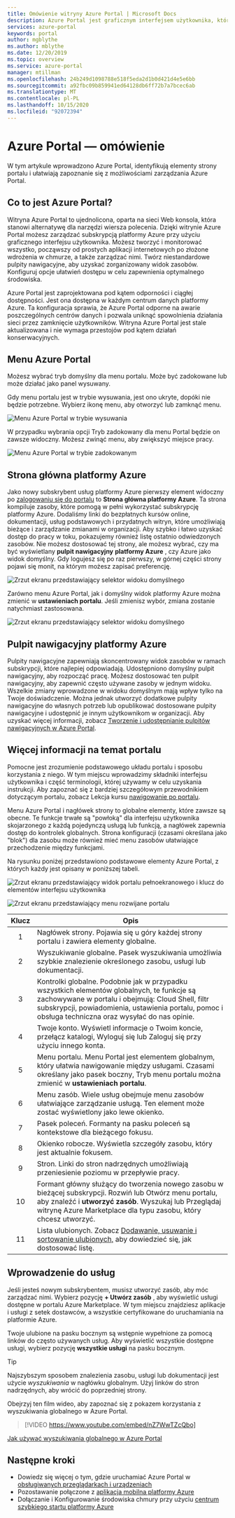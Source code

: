 ```yaml
---
title: Omówienie witryny Azure Portal | Microsoft Docs
description: Azure Portal jest graficznym interfejsem użytkownika, który służy do zarządzania usługami platformy Azure. Dowiedz się, jak nawigować w Azure Portal i znajdować zasoby.
services: azure-portal
keywords: portal
author: mgblythe
ms.author: mblythe
ms.date: 12/20/2019
ms.topic: overview
ms.service: azure-portal
manager: mtillman
ms.openlocfilehash: 24b249d1098788e518f5eda2d1b0d421d4e5e6bb
ms.sourcegitcommit: a92fbc09b859941ed64128db6ff72b7a7bcec6ab
ms.translationtype: MT
ms.contentlocale: pl-PL
ms.lasthandoff: 10/15/2020
ms.locfileid: "92072394"
---
```

# <a name="azure-portal-overview"></a>Azure Portal — omówienie

W tym artykule wprowadzono Azure Portal, identyfikują elementy strony portalu i ułatwiają zapoznanie się z możliwościami zarządzania Azure Portal.

## <a name="what-is-the-azure-portal"></a>Co to jest Azure Portal?

Witryna Azure Portal to ujednolicona, oparta na sieci Web konsola, która stanowi alternatywę dla narzędzi wiersza polecenia. Dzięki witrynie Azure Portal możesz zarządzać subskrypcją platformy Azure przy użyciu graficznego interfejsu użytkownika. Możesz tworzyć i monitorować wszystko, począwszy od prostych aplikacji internetowych po złożone wdrożenia w chmurze, a także zarządzać nimi. Twórz niestandardowe pulpity nawigacyjne, aby uzyskać zorganizowany widok zasobów. Konfiguruj opcje ułatwień dostępu w celu zapewnienia optymalnego środowiska.

Azure Portal jest zaprojektowana pod kątem odporności i ciągłej dostępności. Jest ona dostępna w każdym centrum danych platformy Azure. Ta konfiguracja sprawia, że Azure Portal odporne na awarie poszczególnych centrów danych i pozwala uniknąć spowolnienia działania sieci przez zamknięcie użytkowników. Witryna Azure Portal jest stale aktualizowana i nie wymaga przestojów pod kątem działań konserwacyjnych.

## <a name="azure-portal-menu"></a>Menu Azure Portal

Możesz wybrać tryb domyślny dla menu portalu. Może być zadokowane lub może działać jako panel wysuwany.

Gdy menu portalu jest w trybie wysuwania, jest ono ukryte, dopóki nie będzie potrzebne. Wybierz ikonę menu, aby otworzyć lub zamknąć menu.

![Menu Azure Portal w trybie wysuwania](./media/azure-portal-overview/azure-portal-overview-portal-menu-flyout.png)

W przypadku wybrania opcji Tryb zadokowany dla menu Portal będzie on zawsze widoczny. Możesz zwinąć menu, aby zwiększyć miejsce pracy.

![Menu Azure Portal w trybie zadokowanym](./media/azure-portal-overview/azure-portal-overview-portal-menu-expandcollapse.png)

## <a name="azure-home"></a>Strona główna platformy Azure

Jako nowy subskrybent usług platformy Azure pierwszy element widoczny po [zalogowaniu się do portalu](https://portal.azure.com) to **Strona główna platformy Azure**. Ta strona kompiluje zasoby, które pomogą w pełni wykorzystać subskrypcję platformy Azure. Dodaliśmy linki do bezpłatnych kursów online, dokumentacji, usług podstawowych i przydatnych witryn, które umożliwiają bieżące i zarządzanie zmianami w organizacji. Aby szybko i łatwo uzyskać dostęp do pracy w toku, pokazujemy również listę ostatnio odwiedzonych zasobów. Nie możesz dostosować tej strony, ale możesz wybrać, czy ma być wyświetlany **pulpit nawigacyjny** **platformy Azure** , czy Azure jako widok domyślny. Gdy logujesz się po raz pierwszy, w górnej części strony pojawi się monit, na którym możesz zapisać preferencję.

![Zrzut ekranu przedstawiający selektor widoku domyślnego](./media/azure-portal-overview/azure-portal-default-view.png)

Zarówno menu Azure Portal, jak i domyślny widok platformy Azure można zmienić w **ustawieniach portalu**. Jeśli zmienisz wybór, zmiana zostanie natychmiast zastosowana.

![Zrzut ekranu przedstawiający selektor widoku domyślnego](./media/azure-portal-overview/azure-portal-overview-portal-settings-menu-home.png)

## <a name="azure-dashboard"></a>Pulpit nawigacyjny platformy Azure

Pulpity nawigacyjne zapewniają skoncentrowany widok zasobów w ramach subskrypcji, które najlepiej odpowiadają. Udostępniono domyślny pulpit nawigacyjny, aby rozpocząć pracę. Możesz dostosować ten pulpit nawigacyjny, aby zapewnić często używane zasoby w jednym widoku. Wszelkie zmiany wprowadzone w widoku domyślnym mają wpływ tylko na Twoje doświadczenie. Można jednak utworzyć dodatkowe pulpity nawigacyjne do własnych potrzeb lub opublikować dostosowane pulpity nawigacyjne i udostępnić je innym użytkownikom w organizacji. Aby uzyskać więcej informacji, zobacz [Tworzenie i udostępnianie pulpitów nawigacyjnych w Azure Portal](../azure-portal/azure-portal-dashboards.md).

## <a name="getting-around-the-portal"></a>Więcej informacji na temat portalu

Pomocne jest zrozumienie podstawowego układu portalu i sposobu korzystania z niego. W tym miejscu wprowadzimy składniki interfejsu użytkownika i część terminologii, której używamy w celu uzyskania instrukcji. Aby zapoznać się z bardziej szczegółowym przewodnikiem dotyczącym portalu, zobacz Lekcja kursu [nawigowanie po portalu](/learn/modules/tour-azure-portal/3-navigate-the-portal).

Menu Azure Portal i nagłówek strony to globalne elementy, które zawsze są obecne. Te funkcje trwałe są "powłoką" dla interfejsu użytkownika skojarzonego z każdą pojedynczą usługą lub funkcją, a nagłówek zapewnia dostęp do kontrolek globalnych. Strona konfiguracji (czasami określana jako "blok") dla zasobu może również mieć menu zasobów ułatwiające przechodzenie między funkcjami.

Na rysunku poniżej przedstawiono podstawowe elementy Azure Portal, z których każdy jest opisany w poniższej tabeli.

![Zrzut ekranu przedstawiający widok portalu pełnoekranowego i klucz do elementów interfejsu użytkownika](./media/azure-portal-overview/azure-portal-overview-portal-callouts.png)

![Zrzut ekranu przedstawiający menu rozwijane portalu](./media/azure-portal-overview/azure-portal-overview-portal-menu-callouts.png)

|Klucz|Opis
|:---:|---|
|1|Nagłówek strony. Pojawia się u góry każdej strony portalu i zawiera elementy globalne.|
|2| Wyszukiwanie globalne. Pasek wyszukiwania umożliwia szybkie znalezienie określonego zasobu, usługi lub dokumentacji.|
|3|Kontrolki globalne. Podobnie jak w przypadku wszystkich elementów globalnych, te funkcje są zachowywane w portalu i obejmują: Cloud Shell, filtr subskrypcji, powiadomienia, ustawienia portalu, pomoc i obsługa techniczna oraz wysyłać do nas opinie.|
|4|Twoje konto. Wyświetl informacje o Twoim koncie, przełącz katalogi, Wyloguj się lub Zaloguj się przy użyciu innego konta.|
|5|Menu portalu. Menu Portal jest elementem globalnym, który ułatwia nawigowanie między usługami. Czasami określany jako pasek boczny, Tryb menu portalu można zmienić w **ustawieniach portalu**.|
|6|Menu zasób. Wiele usług obejmuje menu zasobów ułatwiające zarządzanie usługą. Ten element może zostać wyświetlony jako lewe okienko.|
|7|Pasek poleceń. Formanty na pasku poleceń są kontekstowe dla bieżącego fokusu.|
|8|Okienko robocze.  Wyświetla szczegóły zasobu, który jest aktualnie fokusem.|
|9|Stron. Linki do stron nadrzędnych umożliwiają przeniesienie poziomu w przepływie pracy.|
|10|Formant główny służący do tworzenia nowego zasobu w bieżącej subskrypcji. Rozwiń lub Otwórz menu portalu, aby znaleźć i **utworzyć zasób**. Wyszukaj lub Przeglądaj witrynę Azure Marketplace dla typu zasobu, który chcesz utworzyć.|
|11|Lista ulubionych. Zobacz [Dodawanie, usuwanie i sortowanie ulubionych,](../azure-portal/azure-portal-add-remove-sort-favorites.md) aby dowiedzieć się, jak dostosować listę.|

## <a name="get-started-with-services"></a>Wprowadzenie do usług

Jeśli jesteś nowym subskrybentem, musisz utworzyć zasób, aby móc zarządzać nimi. Wybierz pozycję **+ Utwórz zasób** , aby wyświetlić usługi dostępne w portalu Azure Marketplace. W tym miejscu znajdziesz aplikacje i usługi z setek dostawców, a wszystkie certyfikowane do uruchamiania na platformie Azure.

Twoje ulubione na pasku bocznym są wstępnie wypełnione za pomocą linków do często używanych usług.  Aby wyświetlić wszystkie dostępne usługi, wybierz pozycję **wszystkie usługi** na pasku bocznym.

> [!TIP]
> Najszybszym sposobem znalezienia zasobu, usługi lub dokumentacji jest użycie *wyszukiwania* w nagłówku globalnym. Użyj linków do stron nadrzędnych, aby wrócić do poprzedniej strony.
>
Obejrzyj ten film wideo, aby zapoznać się z pokazem korzystania z wyszukiwania globalnego w Azure Portal.


> [!VIDEO https://www.youtube.com/embed/nZ7WwTZcQbo]

[Jak używać wyszukiwania globalnego w Azure Portal](https://www.youtube.com/watch?v=nZ7WwTZcQbo)

## <a name="next-steps"></a>Następne kroki

* Dowiedz się więcej o tym, gdzie uruchamiać Azure Portal w [obsługiwanych przeglądarkach i urządzeniach](../azure-portal/azure-portal-supported-browsers-devices.md)
* Pozostawanie połączone z [aplikacja mobilna platformy Azure](https://azure.microsoft.com/features/azure-portal/mobile-app/)
* Dołączanie i Konfigurowanie środowiska chmury przy użyciu [centrum szybkiego startu platformy Azure](../azure-portal/azure-portal-quickstart-center.md)